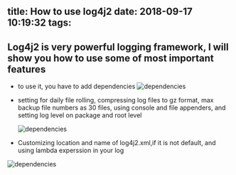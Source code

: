 title: How to use log4j2
date: 2018-09-17 10:19:32
tags:
---
## Log4j2 is very powerful logging framework, I will show you how to use some of most important features 



- to use it, you have to add dependencies 
![dependencies](/2018/09/17/How-to-use-log4j2/screenshot/dependencies.PNG?classes=float-left)
  
- setting for daily file rolling, compressing log files to gz format, max backup file numbers as 30 files, using console and file appenders, and setting log level on package and root level 

  ![dependencies](/2018/09/17/How-to-use-log4j2/screenshot/log4j2.PNG)

- Customizing location and name of log4j2.xml,if it is not default, and using lambda experssion in your log

 ![dependencies](/2018/09/17/How-to-use-log4j2/screenshot/locationandlambda.PNG)